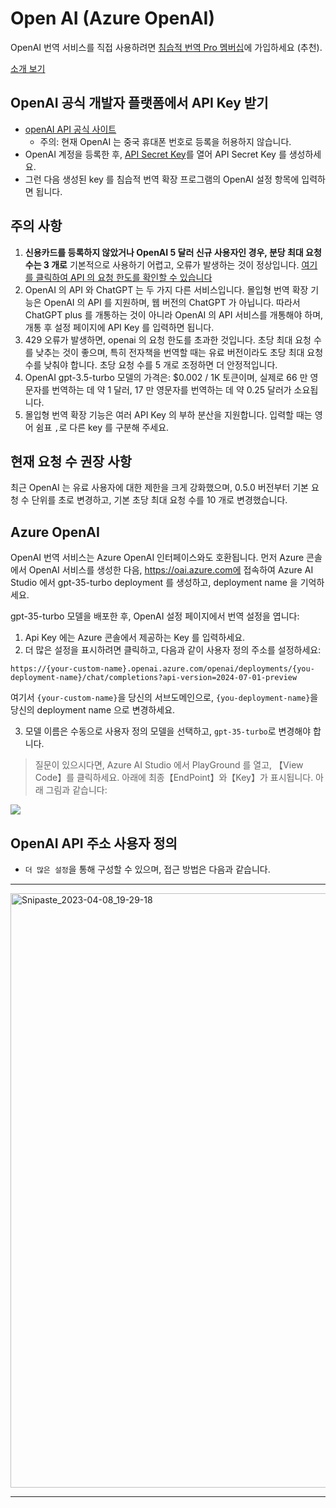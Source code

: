 # Open AI (Azure OpenAI)

OpenAI 번역 서비스를 직접 사용하려면 [침습적 번역 Pro 멤버십](https://immersivetranslate.com/pricing/)에 가입하세요 (추천).

[소개 보기](https://immersivetranslate.com/pricing/)

## OpenAI 공식 개발자 플랫폼에서 API Key 받기

- [openAI API 공식 사이트](https://openai.com/api/)
  - 주의: 현재 OpenAI 는 중국 휴대폰 번호로 등록을 허용하지 않습니다.
- OpenAI 계정을 등록한 후, [API Secret Key](https://platform.openai.com/account/api-keys)를 열어 API Secret Key 를 생성하세요.
- 그런 다음 생성된 key 를 침습적 번역 확장 프로그램의 OpenAI 설정 항목에 입력하면 됩니다.

## 주의 사항

1. **신용카드를 등록하지 않았거나 OpenAI 5 달러 신규 사용자인 경우, 분당 최대 요청 수는 3 개로** 기본적으로 사용하기 어렵고, 오류가 발생하는 것이 정상입니다. [여기를 클릭하여 API 의 요청 한도를 확인할 수 있습니다](https://platform.openai.com/account/rate-limits)
2. OpenAI 의 API 와 ChatGPT 는 두 가지 다른 서비스입니다. 몰입형 번역 확장 기능은 OpenAI 의 API 를 지원하며, 웹 버전의 ChatGPT 가 아닙니다. 따라서 ChatGPT plus 를 개통하는 것이 아니라 OpenAI 의 API 서비스를 개통해야 하며, 개통 후 설정 페이지에 API Key 를 입력하면 됩니다.
3. 429 오류가 발생하면, openai 의 요청 한도를 초과한 것입니다. 초당 최대 요청 수를 낮추는 것이 좋으며, 특히 전자책을 번역할 때는 유료 버전이라도 초당 최대 요청 수를 낮춰야 합니다. 초당 요청 수를 5 개로 조정하면 더 안정적입니다.
4. OpenAI gpt-3.5-turbo 모델의 가격은: $0.002 / 1K 토큰이며, 실제로 66 만 영문자를 번역하는 데 약 1 달러, 17 만 영문자를 번역하는 데 약 0.25 달러가 소요됩니다.
5. 몰입형 번역 확장 기능은 여러 API Key 의 부하 분산을 지원합니다. 입력할 때는 영어 쉼표 `,`로 다른 key 를 구분해 주세요.

## 현재 요청 수 권장 사항

최근 OpenAI 는 유료 사용자에 대한 제한을 크게 강화했으며, 0.5.0 버전부터 기본 요청 수 단위를 초로 변경하고, 기본 초당 최대 요청 수를 10 개로 변경했습니다.

## Azure OpenAI

OpenAI 번역 서비스는 Azure OpenAI 인터페이스와도 호환됩니다. 먼저 Azure 콘솔에서 OpenAI 서비스를 생성한 다음, https://oai.azure.com에 접속하여 Azure AI Studio 에서 gpt-35-turbo deployment 를 생성하고, deployment name 을 기억하세요.

gpt-35-turbo 모델을 배포한 후, OpenAI 설정 페이지에서 번역 설정을 엽니다:

1. Api Key 에는 Azure 콘솔에서 제공하는 Key 를 입력하세요.
2. 더 많은 설정을 표시하려면 클릭하고, 다음과 같이 사용자 정의 주소를 설정하세요:

`https://{your-custom-name}.openai.azure.com/openai/deployments/{you-deployment-name}/chat/completions?api-version=2024-07-01-preview`

여기서 `{your-custom-name}`을 당신의 서브도메인으로, `{you-deployment-name}`을 당신의 deployment name 으로 변경하세요.

3. 모델 이름은 수동으로 사용자 정의 모델을 선택하고, `gpt-35-turbo`로 변경해야 합니다.

> 질문이 있으시다면, Azure AI Studio 에서 PlayGround 를 열고, 【View Code】를 클릭하세요. 아래에 최종【EndPoint】와【Key】가 표시됩니다. 아래 그림과 같습니다:

![](https://s.immersivetranslate.com/static/official-static/assets/docs/doc-assets/azure-openai-key.jpg)

## OpenAI API 주소 사용자 정의

- `더 많은 설정`을 통해 구성할 수 있으며, 접근 방법은 다음과 같습니다.

---

<img width="951" alt="Snipaste_2023-04-08_19-29-18" src="https://user-images.githubusercontent.com/5794691/230718739-ff661ce3-04af-4391-8efc-9a5a1c8374b0.png"/>

---
